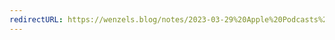 ```yaml
---
redirectURL: https://wenzels.blog/notes/2023-03-29%20Apple%20Podcasts%20ads%20in%20foreign%20languages/
---
```

